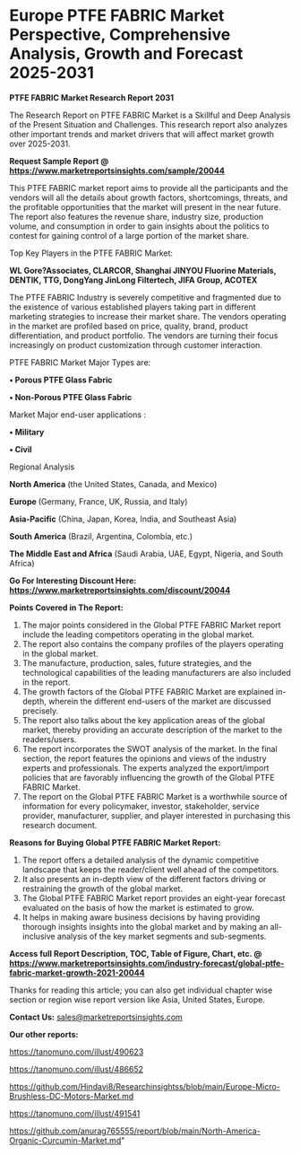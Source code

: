 # Europe PTFE FABRIC Market Perspective, Comprehensive Analysis, Growth and Forecast 2025-2031

<strong>PTFE FABRIC Market Research Report 2031</strong>

The Research Report on PTFE FABRIC Market is a Skillful and Deep Analysis of the Present Situation and Challenges. This research report also analyzes other important trends and market drivers that will affect market growth over 2025-2031.

<strong>Request Sample Report @ <a href=https://www.marketreportsinsights.com/sample/20044>https://www.marketreportsinsights.com/sample/20044</a></strong>

This PTFE FABRIC market report aims to provide all the participants and the vendors will all the details about growth factors, shortcomings, threats, and the profitable opportunities that the market will present in the near future. The report also features the revenue share, industry size, production volume, and consumption in order to gain insights about the politics to contest for gaining control of a large portion of the market share.

Top Key Players in the PTFE FABRIC Market:

<strong>WL Gore?Associates, CLARCOR, Shanghai JINYOU Fluorine Materials, DENTIK, TTG, DongYang JinLong Filtertech, JIFA Group, ACOTEX</strong>

The PTFE FABRIC Industry is severely competitive and fragmented due to the existence of various established players taking part in different marketing strategies to increase their market share. The vendors operating in the market are profiled based on price, quality, brand, product differentiation, and product portfolio. The vendors are turning their focus increasingly on product customization through customer interaction.

PTFE FABRIC Market Major Types are:

<strong>• Porous PTFE Glass Fabric

• Non-Porous PTFE Glass Fabric</strong>

Market Major end-user applications :

<strong>• Military

• Civil</strong>

Regional Analysis

</u><strong><b>North America</b></strong> (the United States, Canada, and Mexico)

<strong><b>Europe </b></strong>(Germany, France, UK, Russia, and Italy)

<strong><b>Asia-Pacific</b></strong> (China, Japan, Korea, India, and Southeast Asia)

<strong><b>South America</b></strong> (Brazil, Argentina, Colombia, etc.)

<strong><b>The Middle East and Africa</b></strong> (Saudi Arabia, UAE, Egypt, Nigeria, and South Africa)

<strong>Go For Interesting Discount Here: <a href=https://www.marketreportsinsights.com/discount/20044>https://www.marketreportsinsights.com/discount/20044</a></strong>

<strong>Points Covered in The Report:</strong>
<ol>
  <li>The major points considered in the Global PTFE FABRIC Market report include the leading competitors operating in the global market.</li>
  <li>The report also contains the company profiles of the players operating in the global market.</li>
  <li>The manufacture, production, sales, future strategies, and the technological capabilities of the leading manufacturers are also included in the report.</li>
  <li>The growth factors of the Global PTFE FABRIC Market are explained in-depth, wherein the different end-users of the market are discussed precisely.</li>
  <li>The report also talks about the key application areas of the global market, thereby providing an accurate description of the market to the readers/users.</li>
  <li>The report incorporates the SWOT analysis of the market. In the final section, the report features the opinions and views of the industry experts and professionals. The experts analyzed the export/import policies that are favorably influencing the growth of the Global PTFE FABRIC Market.</li>
  <li>The report on the Global PTFE FABRIC Market is a worthwhile source of information for every policymaker, investor, stakeholder, service provider, manufacturer, supplier, and player interested in purchasing this research document.</li>
</ol>
<strong>Reasons for Buying Global PTFE FABRIC Market Report:</strong>

<ol>
  <li>The report offers a detailed analysis of the dynamic competitive landscape that keeps the reader/client well ahead of the competitors.</li>
  <li>It also presents an in-depth view of the different factors driving or restraining the growth of the global market.</li>
  <li>The Global PTFE FABRIC Market report provides an eight-year forecast evaluated on the basis of how the market is estimated to grow.</li>
  <li>It helps in making aware business decisions by having providing thorough insights insights into the global market and by making an all-inclusive analysis of the key market segments and sub-segments.</li>
</ol>
<strong>Access full Report Description, TOC, Table of Figure, Chart, etc. @ <a href=https://www.marketreportsinsights.com/industry-forecast/global-ptfe-fabric-market-growth-2021-20044>https://www.marketreportsinsights.com/industry-forecast/global-ptfe-fabric-market-growth-2021-20044</a></strong>


Thanks for reading this article; you can also get individual chapter wise section or region wise report version like Asia, United States, Europe.

<strong>Contact Us:</strong>
sales@marketreportsinsights.com

<strong>Our other reports:</strong>

<a href=https://tanomuno.com/illust/490623>https://tanomuno.com/illust/490623</a>

<a href=https://tanomuno.com/illust/486652>https://tanomuno.com/illust/486652</a>

<a href=https://github.com/Hindavi8/Researchinsightss/blob/main/Europe-Micro-Brushless-DC-Motors-Market.md>https://github.com/Hindavi8/Researchinsightss/blob/main/Europe-Micro-Brushless-DC-Motors-Market.md</a>

<a href=https://tanomuno.com/illust/491541>https://tanomuno.com/illust/491541</a>

<a href=https://github.com/anurag765555/report/blob/main/North-America-Organic-Curcumin-Market.md>https://github.com/anurag765555/report/blob/main/North-America-Organic-Curcumin-Market.md</a>"
